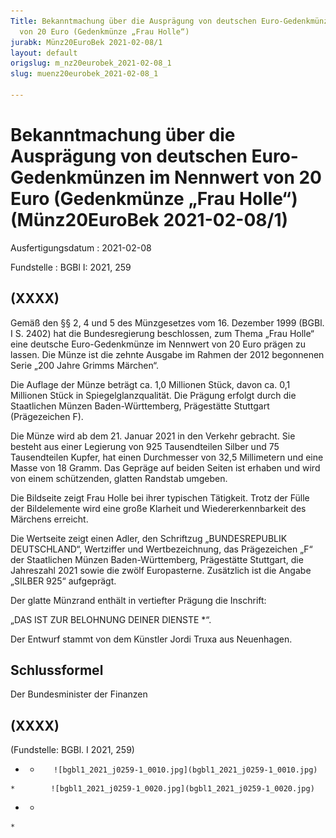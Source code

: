 ```yaml
---
Title: Bekanntmachung über die Ausprägung von deutschen Euro-Gedenkmünzen im Nennwert
  von 20 Euro (Gedenkmünze „Frau Holle“)
jurabk: Münz20EuroBek 2021-02-08/1
layout: default
origslug: m_nz20eurobek_2021-02-08_1
slug: muenz20eurobek_2021-02-08_1

---
```


# Bekanntmachung über die Ausprägung von deutschen Euro-Gedenkmünzen im Nennwert von 20 Euro (Gedenkmünze „Frau Holle“) (Münz20EuroBek 2021-02-08/1)

Ausfertigungsdatum
:   2021-02-08

Fundstelle
:   BGBl I: 2021, 259


## (XXXX)

Gemäß den §§ 2, 4 und 5 des Münzgesetzes vom 16. Dezember 1999 (BGBl.
I S. 2402) hat die Bundesregierung beschlossen, zum Thema „Frau Holle“
eine deutsche Euro-Gedenkmünze im Nennwert von 20 Euro prägen zu
lassen. Die Münze ist die zehnte Ausgabe im Rahmen der 2012 begonnenen
Serie „200 Jahre Grimms Märchen“.

Die Auflage der Münze beträgt ca. 1,0 Millionen Stück, davon ca. 0,1
Millionen Stück in Spiegelglanzqualität. Die Prägung erfolgt durch die
Staatlichen Münzen Baden-Württemberg, Prägestätte Stuttgart
(Prägezeichen F).

Die Münze wird ab dem 21. Januar 2021 in den Verkehr gebracht. Sie
besteht aus einer Legierung von 925 Tausendteilen Silber und 75
Tausendteilen Kupfer, hat einen Durchmesser von 32,5 Millimetern und
eine Masse von 18 Gramm. Das Gepräge auf beiden Seiten ist erhaben und
wird von einem schützenden, glatten Randstab umgeben.

Die Bildseite zeigt Frau Holle bei ihrer typischen Tätigkeit. Trotz
der Fülle der Bildelemente wird eine große Klarheit und
Wiedererkennbarkeit des Märchens erreicht.

Die Wertseite zeigt einen Adler, den Schriftzug „BUNDESREPUBLIK
DEUTSCHLAND“, Wertziffer und Wertbezeichnung, das Prägezeichen „F“ der
Staatlichen Münzen Baden-Württemberg, Prägestätte Stuttgart, die
Jahreszahl 2021 sowie die zwölf Europasterne. Zusätzlich ist die
Angabe „SILBER 925“ aufgeprägt.

Der glatte Münzrand enthält in vertiefter Prägung die Inschrift:

„DAS IST ZUR BELOHNUNG DEINER DIENSTE \*“.

Der Entwurf stammt von dem Künstler Jordi Truxa aus Neuenhagen.


## Schlussformel

Der Bundesminister der Finanzen


## (XXXX)

(Fundstelle: BGBl. I 2021, 259)


*    *        ![bgbl1_2021_j0259-1_0010.jpg](bgbl1_2021_j0259-1_0010.jpg)
    *        ![bgbl1_2021_j0259-1_0020.jpg](bgbl1_2021_j0259-1_0020.jpg)

*    *
    *


